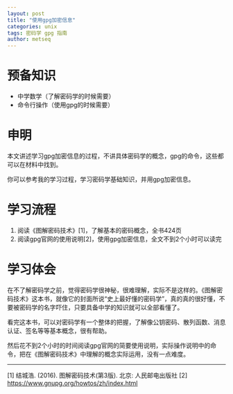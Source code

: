 ```yaml
---
layout: post
title: "使用gpg加密信息"
categories: unix
tags: 密码学 gpg 指南
author: metseq
---
```


# 预备知识
- 中学数学（了解密码学的时候需要）
- 命令行操作（使用gpg的时候需要）

# 申明
本文讲述学习gpg加密信息的过程，不讲具体密码学的概念，gpg的命令，这些都可以在材料中找到。

你可以参考我的学习过程，学习密码学基础知识，并用gpg加密信息。

# 学习流程
1. 阅读《图解密码技术》[1]，了解基本的密码概念，全书424页
2. 阅读gpg官网的使用说明[2]，使用gpg加密信息，全文不到2个小时可以读完

# 学习体会
在不了解密码学之前，觉得密码学很神秘，很难理解，实际不是这样的。《图解密码技术》这本书，就像它的封面所说“史上最好懂的密码学”，真的真的很好懂，不要被密码学的名字吓住，只要具备中学的知识就可以全部看懂了。

看完这本书，可以对密码学有一个整体的把握，了解像公钥密码、散列函数、消息认证、签名等等基本概念，很有帮助。

然后花不到2个小时的时间阅读gpg官网的简要使用说明，实际操作说明中的命令，把在《图解密码技术》中理解的概念实际运用，没有一点难度。

---
[1] 结城浩. (2016). 图解密码技术(第3版). 北京: 人民邮电出版社
[2] https://www.gnupg.org/howtos/zh/index.html

